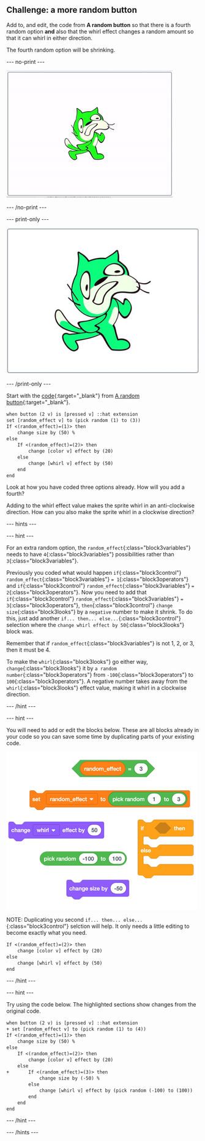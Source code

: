## Challenge: a more random button

Add to, and edit, the code from **A random button** so that there is a fourth random option **and** also that the whirl effect changes a random amount so that it can whirl in either direction.

The fourth random option will be shrinking.

--- no-print ---

![Random effects](images/moreRandom_completedTask.gif)

--- /no-print ---

--- print-only ---

![Random effects](images/moreRandom_completedTask.png)

--- /print-only ---

Start with the [code](http://rpf.io/p/en/button-switch-scratch-pi-get){:target="_blank"} from [A random button](http://rpf.io/p/en/button-switch-scratch-pi-get){:target="_blank"}.

```blocks3
when button (2 v) is [pressed v] ::hat extension
set [random_effect v] to (pick random (1) to (3))
If <(random_effect)=(1)> then
    change size by (50) %
else
    If <(random_effect)=(2)> then
        change [color v] effect by (20)
    else
        change [whirl v] effect by (50)
    end
end
```

Look at how you have coded three options already. How will you add a fourth?

Adding to the whirl effect value makes the sprite whirl in an anti-clockwise direction. How can you also make the sprite whirl in a clockwise direction?

--- hints ---

--- hint ---

For an extra random option, the `random_effect`{:class="block3variables"} needs to have `4`{:class="block3variables"} possibilities rather than `3`{:class="block3variables"}.

Previously you coded what would happen `if`{:class="block3control"} `random_effect`{:class="block3variables"} `= 1`{:class="block3operators"} and `if`{:class="block3control"} `random_effect`{:class="block3variables"} `= 2`{:class="block3operators"}. Now you need to add that `if`{:class="block3control"} `random_effect`{:class="block3variables"} `= 3`{:class="block3operators"}, `then`{:class="block3control"} `change size`{:class="block3looks"} by a `negative` number to make it shrink. To do this, just add another `if... then... else...`{:class="block3control"} selection where the `change whirl effect by 50`{:class="block3looks"} block was.

Remember that if `random_effect`{:class="block3variables"} is not 1, 2, or 3, then it must be 4.

To make the `whirl`{:class="block3looks"} go either way, `change`{:class="block3looks"} it by `a random number`{:class="block3operators"} from `-100`{:class="block3operators"} to `100`{:class="block3operators"}. A negative number takes away from the `whirl`{:class="block3looks"} effect value, making it whirl in a clockwise direction.

--- /hint ---

--- hint ---

You will need to add or edit the blocks below. These are all blocks already in your code so you can save some time by duplicating parts of your existing code.

![More random button challenge code parsons problem](images/moreRandom_Code_parsons.png)

NOTE: Duplicating you second `if... then... else...`{:class="block3control"} selction will help. It only needs a little editing to become exactly what you need.

```blocks3
If <(random_effect)=(2)> then
    change [color v] effect by (20)
else
    change [whirl v] effect by (50)
end
```

--- /hint ---

--- hint ---

Try using the code below. The highlighted sections show changes from the original code.

```blocks3
when button (2 v) is [pressed v] ::hat extension
+ set [random_effect v] to (pick random (1) to (4))
If <(random_effect)=(1)> then
    change size by (50) %
else
    If <(random_effect)=(2)> then
        change [color v] effect by (20)
    else
+       If <(random_effect)=(3)> then
            change size by (-50) %
        else
            change [whirl v] effect by (pick random (-100) to (100))
        end
    end
end
```

--- /hint ---

--- /hints ---
